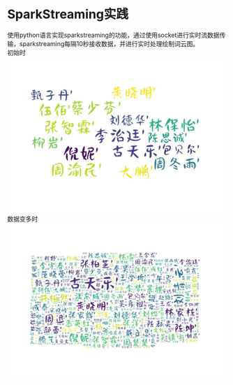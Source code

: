 # SparkStreaming实践
使用python语言实现sparkstreaming的功能，通过使用socket进行实时流数据传输，sparkstreaming每隔10秒接收数据，并进行实时处理绘制词云图。
<br/>初始时
![](https://github.com/heixiaofeng/SparkStreaming/raw/master/cloud0.jpg)
<br/>数据变多时
![](https://github.com/heixiaofeng/SparkStreaming/raw/master/cloud13.jpg)
